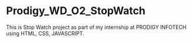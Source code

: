 # Prodigy_WD_O2_StopWatch
This is Stop Watch project as part of my internship at PRODIGY INFOTECH using HTML, CSS, JAVASCRIPT. 
